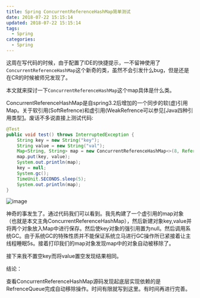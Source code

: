 ```yaml
---
title: Spring ConcurrentReferenceHashMap简单测试
date: 2018-07-22 15:15:14
updated: 2018-07-22 15:15:14
tags:
  - Spring
categories: 
  - Spring
---
```


这周在写代码的时候，由于配置了IDE的快捷提示，一不留神使用了`ConcurrentReferenceHashMap`这个新奇的类，虽然不会引发什么bug，但是还是在CR的时候被师兄发现了。

本文就来探讨一下`ConcurrentReferenceHashMap`这个map具体是什么类。


<!-- more -->

ConcurrentReferenceHashMap是自spring3.2后增加的一个同步的软(虚)引用Map。关于软引用(SoftRefrence)和虚引用(WeakRefrence可以参见[Java四种引用类型[1]。废话不多说直接上测试代码:

```Java
@Test
public void test() throws InterruptedException {
    String key = new String("key");
    String value = new String("val");
    Map<String, String> map = new ConcurrentReferenceHashMap<>(8, ReferenceType.WEAK);
    map.put(key, value);
    System.out.println(map);
    key = null;
    System.gc();
    TimeUnit.SECONDS.sleep(5);
    System.out.println(map);
}
```
![image](https://pic.winsky.wang/images/2018/07/22/123.jpg)

神奇的事发生了。通过代码我们可以看到。我先构建了一个虚引用的map对象（也就是本文主角ConcurrentReferenceHashMap），然后新建对象key,value并将两个对象放入Map中进行保存。然后使key对象的强引用置为null。然后调用系统GC。由于系统GC的特殊性质并不能保证系统立马进行GC操作所已紧接着让主线程睡眠5s。接着打印我们的map对象发现map中的对象自动被移除了。 

接下来我不置空key而将value置空发现结果相同。 

结论： 

查看ConcurrentReferenceHashMap源码发现起底层实现依赖的是RefrenceQueue完成自动移除操作。时间有限就写到这里。有时间再进行完善。




[1]: "Java四种引用类型"